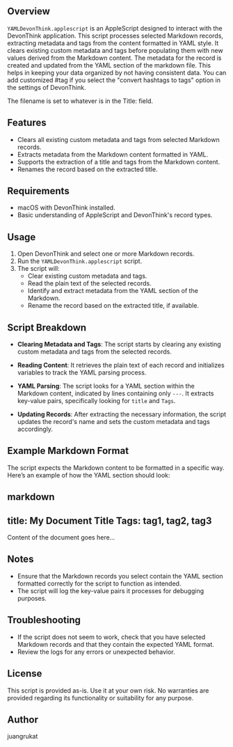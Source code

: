 ## Overview
`YAMLDevonThink.applescript` is an AppleScript designed to interact with the DevonThink application. This script processes selected Markdown records, extracting metadata and tags from the content formatted in YAML style. It clears existing custom metadata and tags before populating them with new values derived from the Markdown content.
The metadata for the record is created and updated from the YAML section of the markdown file. This helps in keeping your data organized by not having consistent data.
You can add customized #tag if you select the "convert hashtags to tags" option in the settings of DevonThink.

The filename is set to whatever is in the Title: field.

## Features
- Clears all existing custom metadata and tags from selected Markdown records.
- Extracts metadata from the Markdown content formatted in YAML.
- Supports the extraction of a title and tags from the Markdown content.
- Renames the record based on the extracted title.

## Requirements
- macOS with DevonThink installed.
- Basic understanding of AppleScript and DevonThink's record types.

## Usage
1. Open DevonThink and select one or more Markdown records.
2. Run the `YAMLDevonThink.applescript` script.
3. The script will:
   - Clear existing custom metadata and tags.
   - Read the plain text of the selected records.
   - Identify and extract metadata from the YAML section of the Markdown.
   - Rename the record based on the extracted title, if available.

## Script Breakdown
- **Clearing Metadata and Tags**: The script starts by clearing any existing custom metadata and tags from the selected records.
  
- **Reading Content**: It retrieves the plain text of each record and initializes variables to track the YAML parsing process.

- **YAML Parsing**: The script looks for a YAML section within the Markdown content, indicated by lines containing only `---`. It extracts key-value pairs, specifically looking for `title` and `Tags`.

- **Updating Records**: After extracting the necessary information, the script updates the record's name and sets the custom metadata and tags accordingly.

## Example Markdown Format
The script expects the Markdown content to be formatted in a specific way. Here’s an example of how the YAML section should look:

markdown
---
title: My Document Title
Tags: tag1, tag2, tag3
---
Content of the document goes here...

## Notes
- Ensure that the Markdown records you select contain the YAML section formatted correctly for the script to function as intended.
- The script will log the key-value pairs it processes for debugging purposes.

## Troubleshooting
- If the script does not seem to work, check that you have selected Markdown records and that they contain the expected YAML format.
- Review the logs for any errors or unexpected behavior.

## License
This script is provided as-is. Use it at your own risk. No warranties are provided regarding its functionality or suitability for any purpose.

## Author
juangrukat
